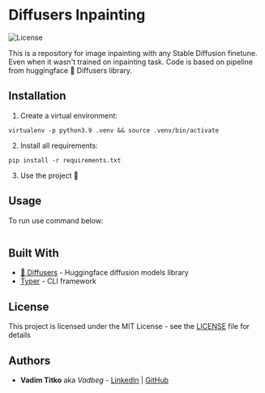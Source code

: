 # Diffusers Inpainting

![License](https://img.shields.io/github/license/Vadbeg/diffusers-inpainting)

This is a repository for image inpainting with any Stable Diffusion finetune. 
Even when it wasn't trained on inpainting task. Code is based on pipeline from huggingface 🤗 Diffusers library.

## Installation

1. Create a virtual environment:
```shell
virtualenv -p python3.9 .venv && source .venv/bin/activate
```
2. Install all requirements:
```shell
pip install -r requirements.txt
```
3. Use the project :tada:

## Usage

To run use command below:
```shell
```

## Built With

* [🤗 Diffusers](https://github.com/apple/coremltools) - Huggingface diffusion models library
* [Typer](https://typer.tiangolo.com/) - CLI framework 


## License

This project is licensed under the MIT License - see the [LICENSE](LICENSE) file for details

## Authors

* **Vadim Titko** aka *Vadbeg* -
[LinkedIn](https://www.linkedin.com/in/vadtitko) |
[GitHub](https://github.com/Vadbeg)
